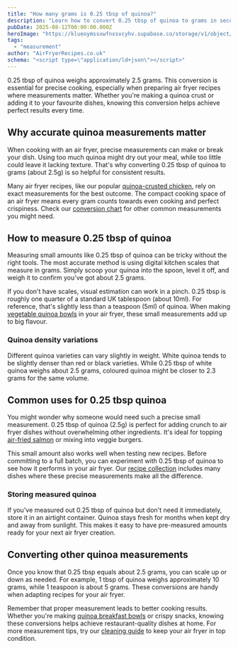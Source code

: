 ```yaml
---
title: "How many grams is 0.25 tbsp of quinoa?"
description: "Learn how to convert 0.25 tbsp of quinoa to grams in seconds with our simple guide. Perfect for air fryer recipes and precise cooking."
pubDate: 2025-08-12T00:00:00.000Z
heroImage: "https://klueoymssxwfnxsvcyhv.supabase.co/storage/v1/object/public/md/0-25-tbsp-quinoa-to-grams-e9f3cfd8.webp"
tags:
  - "measurement"
author: "AirFryerRecipes.co.uk"
schema: "<script type=\"application/ld+json\"></script>"
---
```


<p>0.25 tbsp of quinoa weighs approximately 2.5 grams. This conversion is essential for precise cooking, especially when preparing air fryer recipes where measurements matter. Whether you're making a quinoa crust or adding it to your favourite dishes, knowing this conversion helps achieve perfect results every time.</p>

<h2>Why accurate quinoa measurements matter</h2>
<p>When cooking with an air fryer, precise measurements can make or break your dish. Using too much quinoa might dry out your meal, while too little could leave it lacking texture. That's why converting 0.25 tbsp of quinoa to grams (about 2.5g) is so helpful for consistent results.</p>
<p>Many air fryer recipes, like our popular <a href=https://www.airfryerrecipe.co.uk/recipes>quinoa-crusted chicken</a>, rely on exact measurements for the best outcome. The compact cooking space of an air fryer means every gram counts towards even cooking and perfect crispiness. Check our <a href=https://www.airfryerrecipe.co.uk/air-fryer-conversion-chart>conversion chart</a> for other common measurements you might need.</p>

<h2>How to measure 0.25 tbsp of quinoa</h2>
<p>Measuring small amounts like 0.25 tbsp of quinoa can be tricky without the right tools. The most accurate method is using digital kitchen scales that measure in grams. Simply scoop your quinoa into the spoon, level it off, and weigh it to confirm you've got about 2.5 grams.</p>
<p>If you don't have scales, visual estimation can work in a pinch. 0.25 tbsp is roughly one quarter of a standard UK tablespoon (about 10ml). For reference, that's slightly less than a teaspoon (5ml) of quinoa. When making <a href=https://www.airfryerrecipe.co.uk/recipe-category/vegetables>vegetable quinoa bowls</a> in your air fryer, these small measurements add up to big flavour.</p>

<h3>Quinoa density variations</h3>
<p>Different quinoa varieties can vary slightly in weight. White quinoa tends to be slightly denser than red or black varieties. While 0.25 tbsp of white quinoa weighs about 2.5 grams, coloured quinoa might be closer to 2.3 grams for the same volume.</p>

<h2>Common uses for 0.25 tbsp quinoa</h2>
<p>You might wonder why someone would need such a precise small measurement. 0.25 tbsp of quinoa (2.5g) is perfect for adding crunch to air fryer dishes without overwhelming other ingredients. It's ideal for topping <a href=https://www.airfryerrecipe.co.uk/recipe-category/salmon>air-fried salmon</a> or mixing into veggie burgers.</p>
<p>This small amount also works well when testing new recipes. Before committing to a full batch, you can experiment with 0.25 tbsp of quinoa to see how it performs in your air fryer. Our <a href=https://www.airfryerrecipe.co.uk>recipe collection</a> includes many dishes where these precise measurements make all the difference.</p>

<h3>Storing measured quinoa</h3>
<p>If you've measured out 0.25 tbsp of quinoa but don't need it immediately, store it in an airtight container. Quinoa stays fresh for months when kept dry and away from sunlight. This makes it easy to have pre-measured amounts ready for your next air fryer creation.</p>

<h2>Converting other quinoa measurements</h2>
<p>Once you know that 0.25 tbsp equals about 2.5 grams, you can scale up or down as needed. For example, 1 tbsp of quinoa weighs approximately 10 grams, while 1 teaspoon is about 5 grams. These conversions are handy when adapting recipes for your air fryer.</p>
<p>Remember that proper measurement leads to better cooking results. Whether you're making <a href=https://www.airfryerrecipe.co.uk/recipe-category/breakfast>quinoa breakfast bowls</a> or crispy snacks, knowing these conversions helps achieve restaurant-quality dishes at home. For more measurement tips, try our <a href=https://www.airfryerrecipe.co.uk/air-fryer-cleaner>cleaning guide</a> to keep your air fryer in top condition.</p>